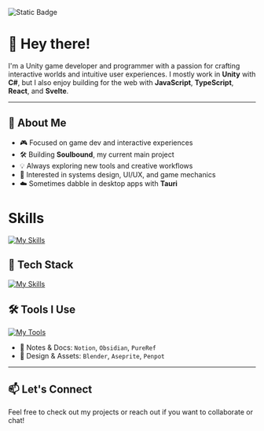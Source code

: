 ![Static Badge](https://img.shields.io/badge/Working%20on-Soulbound-green)

# 👋 Hey there!
I'm a Unity game developer and programmer with a passion for crafting interactive worlds and intuitive user experiences. I mostly work in **Unity** with **C#**, but I also enjoy building for the web with **JavaScript**, **TypeScript**, **React**, and **Svelte**.

---

## 🧠 About Me

- 🎮 Focused on game dev and interactive experiences  
- 🛠️ Building **Soulbound**, my current main project  
- 💡 Always exploring new tools and creative workflows  
- 🧩 Interested in systems design, UI/UX, and game mechanics  
- ☁️ Sometimes dabble in desktop apps with **Tauri**

# Skills
[![My Skills](https://skillicons.dev/icons?i=js,ts,html,css,cs,react)](https://skillicons.dev)

## 🧰 Tech Stack

[![My Skills](https://skillicons.dev/icons?i=cs,unity,js,ts,react,svelte,html,css,py&perline=6)](https://skillicons.dev)

## 🛠️ Tools I Use

[![My Tools](https://skillicons.dev/icons?i=vscode,visualstudio,notion,obsidian,blender,aseprite&perline=6)](https://skillicons.dev)

- 🧠 Notes & Docs: `Notion`, `Obsidian`, `PureRef`  
- 🎨 Design & Assets: `Blender`, `Aseprite`, `Penpot`

---

## 📫 Let's Connect

Feel free to check out my projects or reach out if you want to collaborate or chat!
